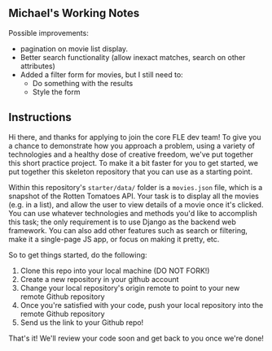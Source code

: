 Michael's Working Notes
----
Possible improvements:
* pagination on movie list display.
* Better search functionality (allow inexact matches, search on other attributes)
* Added a filter form for movies, but I still need to:
  * Do something with the results
  * Style the form


Instructions
----

Hi there, and thanks for applying to join the core FLE dev team!
To give you a chance to demonstrate how you approach a problem,
using a variety of technologies and a healthy dose of creative
freedom, we've put together this short practice project. To make
it a bit faster for you to get started, we put together this
skeleton repository that you can use as a starting point.

Within this repository's `starter/data/` folder is a `movies.json`
file, which is a snapshot of the Rotten Tomatoes API. Your task is to
display all the movies (e.g. in a list), and allow the user to view details
of a movie once it's clicked. You can use whatever technologies and
methods you'd like to accomplish this task; the only requirement is to
use Django as the backend web framework. You can also add other features
such as search or filtering, make it a single-page JS app, or focus on
making it pretty, etc.

So to get things started, do the following:

1. Clone this repo into your local machine (DO NOT FORK!)
2. Create a new repository in your github account
3. Change your local repository's origin remote to point to your new remote Github repository
4. Once you're satisfied with your code, push your local repository into the remote Github repository
5. Send us the link to your Github repo!

That's it! We'll review your code soon and get back to you once we're done!
